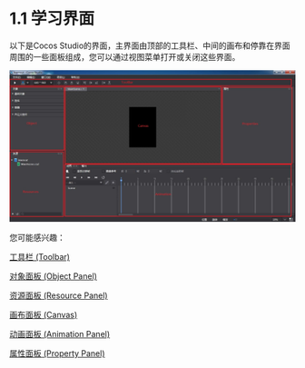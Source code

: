 # 1.1 学习界面


以下是Cocos Studio的界面，主界面由顶部的工具栏、中间的画布和停靠在界面周围的一些面板组成，您可以通过视图菜单打开或关闭这些界面。

![image](res/learninterface.jpg)

您可能感兴趣：

[工具栏 (Toolbar)](../toolbar/zh.md)

[对象面板 (Object Panel)](../controls/zh.md)

[资源面板 (Resource Panel)](../resources/zh.md)

[画布面板 (Canvas)](../canvas/zh.md)

[动画面板 (Animation Panel)](../animation/zh.md)

[属性面板 (Property Panel)](../properties/zh.md)

